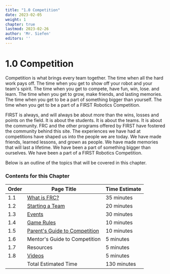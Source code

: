 ```yaml
---
title: "1.0 Competition"
date: 2023-02-05
weight: 1
chapter: true
lastmod: 2023-02-26
author: 'Mr. Siefen'
editors: ''
---
```


# 1.0 Competition

Competition is what brings every team together. The time when all the hard work pays off. The time when you get to show off your robot and your team's spirit. The time when you get to compete, have fun, win, lose. and learn. The time when you get to grow, make friends, and lasting memories. The time when you get to be a part of something bigger than yourself. The time when you get to be a part of a FIRST Robotics Competition.

FIRST is always, and will always be about more than the wins, losses and points on the field. It is about the students. It is about the teams. It is about the community. FRC and the other programs offered by FIRST have fostered the community behind this site. The experiences we have had at competitions have shaped us into the people we are today. We have made friends, learned lessons, and grown as people. We have made memories that will last a lifetime. We have been a part of something bigger than ourselves. We have been a part of a FIRST Robotics Competition.

Below is an outline of the topics that will be covered in this chapter.

### Contents for this Chapter

| Order | Page Title | Time Estimate |
| --- | --- | --- |
| 1.1 | [What is FRC?](/competition/what-is-frc/) | 35 minutes |
| 1.2 | [Starting a Team](/competition/starting-a-team/) | 20 minutes |
| 1.3 | [Events](/competition/events/) | 30 minutes |
| 1.4 | [Game Rules](/competition/game-rules/) | 10 minutes |
| 1.5 | [Parent's Guide to Competition](/competition/parents-guide-to-competition/) | 10 minutes |
| 1.6 | Mentor's Guide to Competition | 5 minutes |
| 1.7 | Resources | 5 minutes |
| 1.8 | [Videos](/competition/videos/) | 5 minutes |
|    | Total Estimated Time | 130 minutes |
